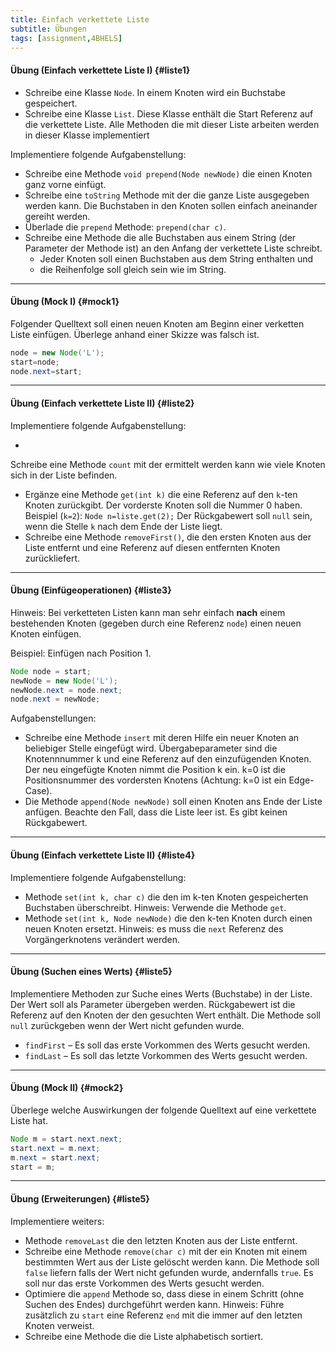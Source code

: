 ```yaml
---
title: Einfach verkettete Liste
subtitle: Übungen
tags: [assignment,4BHELS]
---
```


#### Übung (Einfach verkettete Liste I) {#liste1}

- Schreibe eine Klasse `Node`. In einem Knoten wird ein Buchstabe gespeichert.
- Schreibe eine Klasse `List`. Diese Klasse enthält die Start Referenz auf die verkettete Liste. Alle Methoden die mit dieser Liste arbeiten werden in dieser Klasse implementiert

Implementiere folgende Aufgabenstellung:

- Schreibe eine Methode `void prepend(Node newNode)` die einen Knoten ganz vorne einfügt. 
- Schreibe eine `toString` Methode mit der die ganze Liste ausgegeben werden kann. Die Buchstaben in den Knoten sollen einfach aneinander gereiht werden.
- Überlade die `prepend` Methode: `prepend(char c)`.
- Schreibe eine Methode die alle Buchstaben aus einem String (der Parameter der Methode ist) an den Anfang der verkettete Liste schreibt.
  - Jeder Knoten soll einen Buchstaben aus dem String enthalten und
  - die Reihenfolge soll gleich sein wie im String.




---

#### Übung (Mock I) {#mock1}

Folgender Quelltext soll einen neuen Knoten am Beginn einer verketten Liste einfügen.
Überlege anhand einer Skizze was falsch ist.

```java
node = new Node('L');
start=node;
node.next=start;
```




---

#### Übung (Einfach verkettete Liste II) {#liste2}

Implementiere folgende Aufgabenstellung:

- 
Schreibe eine Methode `count` mit der ermittelt werden kann wie viele Knoten sich in der Liste befinden.
- Ergänze eine Methode `get(int k)` die eine Referenz auf den `k`-ten Knoten zurückgibt. Der vorderste Knoten soll die Nummer 0 haben. Beispiel (`k=2`): `Node n=liste.get(2);`
Der Rückgabewert soll `null` sein, wenn die Stelle `k` nach dem Ende der Liste liegt.
- Schreibe eine Methode `removeFirst()`, die den ersten Knoten aus der Liste entfernt und eine Referenz auf diesen entfernten Knoten zurückliefert.




---

#### Übung (Einfügeoperationen) {#liste3}

Hinweis: Bei verketteten Listen kann man sehr einfach **nach** einem bestehenden Knoten (gegeben durch eine Referenz `node`) einen neuen Knoten einfügen.

Beispiel: Einfügen nach Position 1.

```java
Node node = start;
newNode = new Node('L');
newNode.next = node.next;
node.next = newNode;
```

Aufgabenstellungen:

- Schreibe eine Methode `insert` mit deren Hilfe ein neuer Knoten an beliebiger Stelle eingefügt wird. Übergabeparameter sind die Knotennnummer k und eine Referenz auf den einzufügenden Knoten. Der neu eingefügte Knoten nimmt die Position k ein.
k=0 ist die Positionsnummer des vordersten Knotens (Achtung: k=0 ist ein Edge-Case).
- Die Methode  `append(Node newNode)` soll einen Knoten ans Ende der Liste anfügen.
Beachte den Fall, dass die Liste leer ist.
Es gibt keinen Rückgabewert.



---

#### Übung (Einfach verkettete Liste II) {#liste4}

Implementiere folgende Aufgabenstellung:

- Methode `set(int k, char c)` die den im k-ten Knoten gespeicherten Buchstaben überschreibt. Hinweis: Verwende die Methode `get`.
- Methode `set(int k, Node newNode)` die den k-ten Knoten durch einen neuen Knoten ersetzt. Hinweis: es muss die `next` Referenz des Vorgängerknotens verändert werden.




---

#### Übung (Suchen eines Werts) {#liste5}

Implementiere Methoden zur Suche eines Werts (Buchstabe) in der Liste.  Der Wert soll als Parameter übergeben werden. Rückgabewert ist die Referenz auf den Knoten der den gesuchten Wert enthält. Die Methode soll `null` zurückgeben wenn der Wert nicht gefunden wurde. 


- `findFirst` – Es soll das erste Vorkommen des Werts gesucht werden.
- `findLast` – Es soll das letzte Vorkommen des Werts gesucht werden.



---
#### Übung (Mock II) {#mock2}

Überlege welche Auswirkungen der folgende Quelltext auf eine verkettete Liste hat.

```java
Node m = start.next.next;
start.next = m.next;
m.next = start.next;
start = m;
```




---

#### Übung (Erweiterungen) {#liste5}

Implementiere weiters:

- Methode `removeLast` die den letzten Knoten aus der Liste entfernt.
- Schreibe eine Methode `remove(char c)` mit der ein Knoten mit einem bestimmten Wert aus der Liste gelöscht werden kann. Die Methode soll `false` liefern falls der Wert nicht gefunden wurde, andernfalls `true`. Es soll nur das erste Vorkommen des Werts gesucht werden.
- Optimiere die `append` Methode so, dass diese in einem Schritt (ohne Suchen des Endes) durchgeführt werden kann. Hinweis: Führe zusätzlich zu `start` eine Referenz `end` mit die immer auf den letzten Knoten verweist.
- Schreibe eine Methode die die Liste alphabetisch sortiert.
